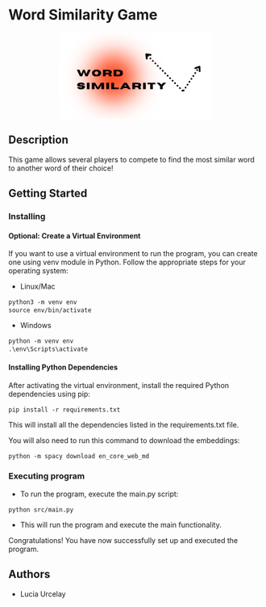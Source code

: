 # Word Similarity Game
<p align="center">
  <img src="assets/logo_word_sim.png" alt= “logo_word_sim” width="60%" style="display: block; margin: 0 auto">
</p>

## Description

This game allows several players to compete to find the most similar word to another word of their choice!

## Getting Started

### Installing

#### Optional: Create a Virtual Environment
If you want to use a virtual environment to run the program, you can create one using venv module in Python. Follow the appropriate steps for your operating system:
* Linux/Mac
```
python3 -m venv env
source env/bin/activate
```
* Windows
```
python -m venv env
.\env\Scripts\activate
```

#### Installing Python Dependencies
After activating the virtual environment, install the required Python dependencies using pip:
```
pip install -r requirements.txt
```
This will install all the dependencies listed in the requirements.txt file.

You will also need to run this command to download the embeddings:
```
python -m spacy download en_core_web_md 
```

### Executing program
* To run the program, execute the main.py script:
```
python src/main.py
```
* This will run the program and execute the main functionality.

Congratulations! You have now successfully set up and executed the program.


## Authors

* Lucia Urcelay

